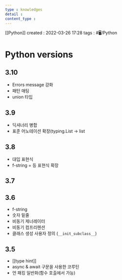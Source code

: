 ```yaml
---
type : knowledges
detail : 
content_type :
---
```


[[Python]]
created : 2022-03-26 17:28
tags : #🖥️/Python  

# Python versions
## 3.10
- Errors message 강화
- 패턴 매팅
- union 타입

## 3.9
- 딕셔너리 병합
- 표준 어노테이션 확장(typing.List → list

## 3.8
- 대입 표현식
- f-string = 등 표현식 확장

## 3.7


## 3.6
- f-string
- 숫자 밑줄
- 비동기 제너레이터
- 비동기 컴프리헨션
- 클래스 생성 사용자 정의 (`__init_subclass__`)

## 3.5
- [[type hint]]
- async & await 구문을 사용한 코루틴
- 언 패킹 일반화(함수 호출에서 가능)